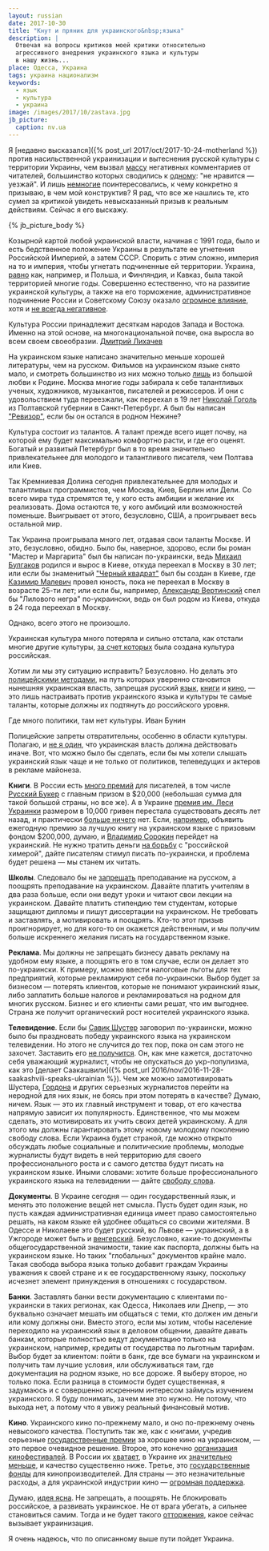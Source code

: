 ```yaml
---
layout: russian
date: 2017-10-30
title: "Кнут и пряник для украинского&nbsp;языка"
description: |
  Отвечая на вопросы критиков моей критики относительно
  агрессивного внедрения украинского языка и культуры
  в нашу жизнь...
place: Одесса, Украина
tags: украина национализм
keywords:
  - язык
  - культура
  - украина
image: /images/2017/10/zastava.jpg
jb_picture:
  caption: nv.ua
---
```


Я [недавно высказался]({% post_url 2017/oct/2017-10-24-motherland %})
против насильственной
украинизации и вытеснения русской культуры с территории Украины,
чем вызвал
[массу](https://www.facebook.com/yegor256/posts/10214457525621874)
негативных комментариев от читателей, большинство
которых сводились к
[одному](https://www.facebook.com/yegor256/posts/10214457525621874?comment_id=10214457676225639):
"не нравится &mdash; уезжай". И лишь
[немногие](http://ru.yegor256.com/2017-10-24-motherland.html#comment-3585400297)
поинтересовались, к чему конкретно я призываю, в чем мой конструктив?
Я рад, что все же нашлись те, кто сумел за критикой увидеть
невысказанный призыв к реальным действиям. Сейчас я его выскажу.

<!--more-->

{% jb_picture_body %}

Козырной картой любой украинской власти, начиная с 1991 года, было и
есть бедственное положение Украины в результате ее угнетения Российской
Империей, а затем СССР.
Спорить с этим сложно, империя на то и империя,
чтобы угнетать подчиненные ей территории.
Украина,
[равно](https://ru.wikipedia.org/wiki/%D0%A2%D0%B5%D1%80%D1%80%D0%B8%D1%82%D0%BE%D1%80%D0%B8%D1%8F_%D0%A0%D0%BE%D1%81%D1%81%D0%B8%D0%B9%D1%81%D0%BA%D0%BE%D0%B9_%D0%B8%D0%BC%D0%BF%D0%B5%D1%80%D0%B8%D0%B8_%D0%BF%D0%BE_%D1%81%D0%BE%D1%81%D1%82%D0%BE%D1%8F%D0%BD%D0%B8%D1%8E_%D0%BD%D0%B0_1914_%D0%B3%D0%BE%D0%B4)
как, например, и Польша, и Финляндия, и Кавказ, была такой территорией
многие годы. Совершенно естественно, что на развитие украинской культуры,
а также на его торможение, административное подчинение
России и Советскому Союзу оказало
[огромное влияние](https://ru.wikipedia.org/wiki/%D0%A3%D0%BA%D1%80%D0%B0%D0%B8%D0%BD%D0%B8%D0%B7%D0%B0%D1%86%D0%B8%D1%8F),
хотя и [не всегда негативное](https://ru.wikipedia.org/wiki/%D0%A3%D0%BA%D1%80%D0%B0%D0%B8%D0%BD%D0%B8%D0%B7%D0%B0%D1%86%D0%B8%D1%8F#.D0.A1.D0.BE.D0.B2.D0.B5.D1.82.D1.81.D0.BA.D0.B0.D1.8F_.D1.83.D0.BA.D1.80.D0.B0.D0.B8.D0.BD.D0.B8.D0.B7.D0.B0.D1.86.D0.B8.D1.8F_1920.E2.80.941930-.D1.85_.D0.B3.D0.BE.D0.B4.D0.BE.D0.B2).

<aside class="quote">
Культура России принадлежит десяткам народов Запада и Востока. Именно
на этой основе, на многонациональной почве, она выросла во всем своем своеобразии.
<span><a href="http://www.wisdomcode.info/ru/quotes/authors/50026.html">Дмитрий Лихачев</a></span>
</aside>

На украинском языке написано значительно меньше хорошей литературы, чем
на русском.
Фильмов на украинском языке снято мало, и смотреть большинство
из них можно только [лишь](https://ru.espreso.tv/blogs/2016/01/11/ukraynskye_kultura_y_yazyk_mertvy)
из большой любви к Родине.
Москва многие годы забирала
к себе талантливых ученых, художников, музыкантов, писателей и режиссеров.
И они с удовольствием туда переезжали, как переехал в 19 лет
[Николай Гоголь](https://ru.wikipedia.org/wiki/%D0%93%D0%BE%D0%B3%D0%BE%D0%BB%D1%8C,_%D0%9D%D0%B8%D0%BA%D0%BE%D0%BB%D0%B0%D0%B9_%D0%92%D0%B0%D1%81%D0%B8%D0%BB%D1%8C%D0%B5%D0%B2%D0%B8%D1%87)
из Полтавской губернии в Санкт-Петербург.
А был бы написан ["Ревизор"](https://ru.wikipedia.org/wiki/%D0%A0%D0%B5%D0%B2%D0%B8%D0%B7%D0%BE%D1%80_%28%D0%BA%D0%BE%D0%BC%D0%B5%D0%B4%D0%B8%D1%8F%29),
если бы он остался в родном Нежине?

Культура состоит из талантов. А талант прежде всего ищет
почву, на которой ему будет максимально комфортно расти, и где его оценят.
Богатый и развитый Петербург был в то время значительно привлекательнее
для молодого и талантливого писателя, чем Полтава или Киев.

Так Кремниевая Долина сегодня привлекательнее для молодых и талантливых программистов,
чем Москва, Киев, Берлин или Дели. Со всего мира туда стремятся те, у кого
есть амбиции и желание их реализовать. Дома остаются те, у кого амбиций
или возможностей поменьше. Выигрывает от этого, безусловно, США,
а проигрывает весь остальной мир.

Так Украина проигрывала много лет, отдавая свои таланты Москве.
И это, безусловно,
обидно. Было бы, наверное, здорово, если бы
роман "Мастер и Маргарита" был бы написан по-украински, ведь
[Михаил Булгаков](https://ru.wikipedia.org/wiki/%D0%91%D1%83%D0%BB%D0%B3%D0%B0%D0%BA%D0%BE%D0%B2,_%D0%9C%D0%B8%D1%85%D0%B0%D0%B8%D0%BB_%D0%90%D1%84%D0%B0%D0%BD%D0%B0%D1%81%D1%8C%D0%B5%D0%B2%D0%B8%D1%87)
родился и вырос в Киеве, откуда переехал в Москву в 30 лет;
или если бы знаменитый
["Черный квадрат"](https://ru.wikipedia.org/wiki/%D0%A7%D1%91%D1%80%D0%BD%D1%8B%D0%B9_%D0%BA%D0%B2%D0%B0%D0%B4%D1%80%D0%B0%D1%82)
был бы создан в Киеве,
где
[Казимир Малевич](https://ru.wikipedia.org/wiki/%D0%9C%D0%B0%D0%BB%D0%B5%D0%B2%D0%B8%D1%87,_%D0%9A%D0%B0%D0%B7%D0%B8%D0%BC%D0%B8%D1%80_%D0%A1%D0%B5%D0%B2%D0%B5%D1%80%D0%B8%D0%BD%D0%BE%D0%B2%D0%B8%D1%87)
провел юность, пока не переехал в Москву в возрасте 25-ти лет;
или если бы, например,
[Александр Вертинский](https://ru.wikipedia.org/wiki/%D0%92%D0%B5%D1%80%D1%82%D0%B8%D0%BD%D1%81%D0%BA%D0%B8%D0%B9,_%D0%90%D0%BB%D0%B5%D0%BA%D1%81%D0%B0%D0%BD%D0%B4%D1%80_%D0%9D%D0%B8%D0%BA%D0%BE%D0%BB%D0%B0%D0%B5%D0%B2%D0%B8%D1%87)
спел бы
"Лилового негра" по-украински, ведь он был родом из Киева,
откуда в 24 года переехал в Москву.

Однако, всего этого не произошло.

Украинская культура много потеряла и сильно отстала, как отстали
многие другие культуры,
[за счет которых](https://ru.wikipedia.org/wiki/%D0%A0%D1%83%D1%81%D1%81%D0%BA%D0%B8%D0%B9_%D1%8F%D0%B7%D1%8B%D0%BA_%D0%BD%D0%B0_%D0%A3%D0%BA%D1%80%D0%B0%D0%B8%D0%BD%D0%B5#.D0.A0.D1.83.D1.81.D1.81.D0.BA.D0.B8.D0.B5_.D0.BF.D0.B8.D1.81.D0.B0.D1.82.D0.B5.D0.BB.D0.B8.2C_.D1.80.D0.BE.D0.B4.D0.B8.D0.B2.D1.88.D0.B8.D0.B5.D1.81.D1.8F_.D0.BD.D0.B0_.D1.82.D0.B5.D1.80.D1.80.D0.B8.D1.82.D0.BE.D1.80.D0.B8.D0.B8_.D1.81.D0.BE.D0.B2.D1.80.D0.B5.D0.BC.D0.B5.D0.BD.D0.BD.D0.BE.D0.B9_.D0.A3.D0.BA.D1.80.D0.B0.D0.B8.D0.BD.D1.8B)
была создана культура российская.

Хотим ли мы эту ситуацию исправить? Безусловно. Но делать это
[полицейскими методами](http://rian.com.ua/infografika/20170420/1023358667.html),
на путь которых уверенно становится нынешняя украинская власть,
запрещая русский
[язык](http://rian.com.ua/analytics/20170929/1028107706.html),
[книги](https://strana.ua/news/70629-segodnya-v-ukraine-vstupil-v-silu-poryadok-izyatiya-iz-prodazhi-rossijskih-knig-i-zhurnalov.html)
и
[кино](https://ru.wikipedia.org/wiki/%D0%91%D0%BE%D0%B9%D0%BA%D0%BE%D1%82_%D1%80%D0%BE%D1%81%D1%81%D0%B8%D0%B9%D1%81%D0%BA%D0%BE%D0%B3%D0%BE_%D0%BA%D0%B8%D0%BD%D0%BE),
&mdash; это лишь
настраивать против украинского языка и культуры те самые таланты, которые
должны их подтянуть до российского уровня.

<aside class="quote">
Где много политики, там нет культуры.
<span>Иван Бунин</span>
</aside>

Полицейские запреты отвратительны, особенно в области культуры.
Полагаю, и
[не я один](https://apostrophe.ua/news/society/2017-07-23/na-zapade-rasskazali-kak-ukraina-mozhet-brosit-vyzov-putinu/102268),
что украинская власть должна действовать иначе.
Вот, что можно было бы сделать,
если бы мы хотели слышать украинский язык чаще и не только от политиков,
телеведущих и актеров в рекламе майонеза.

**Книги**.
В России есть [много премий](https://ru.wikipedia.org/wiki/%D0%9B%D0%B8%D1%82%D0%B5%D1%80%D0%B0%D1%82%D1%83%D1%80%D0%BD%D1%8B%D0%B5_%D0%BF%D1%80%D0%B5%D0%BC%D0%B8%D0%B8_%D0%A0%D0%BE%D1%81%D1%81%D0%B8%D0%B8)
для писателей,
в том числе
[Русский Букер](https://ru.wikipedia.org/wiki/%D0%A0%D1%83%D1%81%D1%81%D0%BA%D0%B8%D0%B9_%D0%91%D1%83%D0%BA%D0%B5%D1%80)
с главным призом
в $20,000 (небольшая сумма для такой большой страны, но все же).
А в Украине [премия им. Леси Украинки](https://ru.wikipedia.org/wiki/%D0%9F%D1%80%D0%B5%D0%BC%D0%B8%D1%8F_%D0%B8%D0%BC%D0%B5%D0%BD%D0%B8_%D0%9B%D0%B5%D1%81%D0%B8_%D0%A3%D0%BA%D1%80%D0%B0%D0%B8%D0%BD%D0%BA%D0%B8)
размером в 10,000 гривен перестала существовать десять лет назад,
и практически
[больше ничего](https://ru.wikipedia.org/wiki/%D0%9A%D0%B0%D1%82%D0%B5%D0%B3%D0%BE%D1%80%D0%B8%D1%8F:%D0%9B%D0%B8%D1%82%D0%B5%D1%80%D0%B0%D1%82%D1%83%D1%80%D0%BD%D1%8B%D0%B5_%D0%BF%D1%80%D0%B5%D0%BC%D0%B8%D0%B8_%D0%A3%D0%BA%D1%80%D0%B0%D0%B8%D0%BD%D1%8B)
нет.
Если,
[например](https://apostrophe.ua/article/politics/2016-12-10/embargo-na-rossiyskie-knigi-zapret-dumat-ili-taktika-v-voyne/8806),
объявить ежегодную премию за лучшую книгу на украинском языке
с призовым фондом $200,000, думаю, и
[Владимир Сорокин](https://ru.wikipedia.org/wiki/%D0%A1%D0%BE%D1%80%D0%BE%D0%BA%D0%B8%D0%BD,_%D0%92%D0%BB%D0%B0%D0%B4%D0%B8%D0%BC%D0%B8%D1%80_%D0%93%D0%B5%D0%BE%D1%80%D0%B3%D0%B8%D0%B5%D0%B2%D0%B8%D1%87)
перейдет на украинский.
Не нужно тратить деньги [на борьбу](http://rian.com.ua/analytics/20161209/1019506143.html)
с "российской химерой", дайте писателям
стимул писать по-украински, и проблема будет решена &mdash; мы станем их читать.

**Школы**.
Следовало бы не
[запрещать](http://rian.com.ua/analytics/20170929/1028107706.html)
преподавание на русском, а поощрять преподавание на
украинском. Давайте платить учителям в два раза больше, если они ведут уроки и читают
свои лекции на украинском. Давайте платить стипендию тем студентам,
которые защищают дипломы и пишут диссертации на украинском. Не требовать и
заставлять, а мотивировать и поощрять. Кто-то этот призыв проигнорирует, но для кого-то
он окажется действенным, и мы получим больше искреннего желания писать
на государственном языке.

**Реклама**.
Мы должны не запрещать бизнесу давать рекламу на удобном ему языке, а поощрять
его в том случае, если он делает это по-украински.
К примеру, можно ввести
налоговые льготы для тех предприятий, которые рекламируют себя по-украински.
Выбор будет за бизнесом &mdash; потерять клиентов, которые не понимают
украинский язык, либо заплатить больше налогов и рекламироваться на родном
для многих русском. Бизнес и его клиенты сами решат, что им выгоднее. Страна
же получит органический рост носителей украинского языка.

**Телевидение**.
Если бы [Савик Шустер](https://ru.wikipedia.org/wiki/%D0%A8%D1%83%D1%81%D1%82%D0%B5%D1%80,_%D0%A1%D0%B0%D0%B2%D0%B8%D0%BA)
заговорил по-украински, можно было бы праздновать победу
украинского языка на украинском телевидении. Но этого не случится до тех пор,
пока он сам этого не захочет. Заставить его
[не получится](http://rian.com.ua/analytics/20160901/1015570561.html).
Он, как мне кажется,
достаточно себя уважающий журналист, чтобы не опускаться до укр-популизма, как это
[делает Саакашвили]({% post_url 2016/nov/2016-11-28-saakashvili-speaks-ukrainian %}).
Чем же можно замотивировать Шустера,
[Гордона](https://ru.wikipedia.org/wiki/%D0%93%D0%BE%D1%80%D0%B4%D0%BE%D0%BD,_%D0%94%D0%BC%D0%B8%D1%82%D1%80%D0%B8%D0%B9_%D0%98%D0%BB%D1%8C%D0%B8%D1%87)
и других серьезных журналистов
перейти на неродной для них язык, не боясь при этом потерять в качестве?
Думаю, ничем. Язык &mdash; это их главный инструмент и товар, от его качества
напрямую зависит их популярность. Единственное, что мы можем сделать, это
мотивировать их учить своих детей украинскому. А для этого мы должны
гарантировать этому новому молодому поколению свободу слова.
Если Украина будет страной, где можно открыто
обсуждать любые социальные и политические проблемы, молодые журналисты будут
видеть в ней территорию для своего профессионального роста и с самого детства
будут писать на украинском языке. Иными словами: хотите больше профессионального
украинского языка на телевидении &mdash;
дайте [свободу слова](https://from-ua.com/mneniya/408941-est-li-v-ukraine-svoboda-slova.html).

**Документы**.
В Украине сегодня &mdash; один государственный язык, и менять это
положение вещей нет смысла.
Пусть будет один язык, но пусть каждая
административная единица имеет право самостоятельно решать, на каком языке
ей удобнее общаться со своими жителями.
В Одессе и Николаеве это будет русский,
во Львове &mdash; украинский, а в Ужгороде может быть и
[венгерский](https://ru.wikipedia.org/wiki/%D0%92%D0%B5%D0%BD%D0%B3%D1%80%D1%8B_%D0%BD%D0%B0_%D0%A3%D0%BA%D1%80%D0%B0%D0%B8%D0%BD%D0%B5).
Безусловно, какие-то документы общегосударственной значимости, такие как паспорта,
должны быть на украинском языке. Но таких "глобальных" документов крайне мало.
Такая свобода выбора языка только добавит граждам Украины уважения к своей
стране и к ее государственному языку, поскольку исчезнет элемент
принуждения в отношениях с государством.

**Банки**.
Заставлять банки вести документацию с клиентами по-украински в таких регионах,
как Одесса, Николаев или Днепр, &mdash; это буквально означает мешать им общаться
с теми, кто должен им деньги или кому должны они.
Вместо этого, если мы хотим,
чтобы население переходило на украинский язык в деловом общении, давайте
давать банкам, которые полностью ведут документацию только на украинском,
например, кредиты от государства по льготным тарифам. Выбор будет за клиентом: пойти
в банк, где все бумаги на украинском и получить там лучшие условия, или
обслуживаться там, где документация на родном языке, но все дороже. Я выберу
второе, но только пока. Если разница в стоимости будет существенная, я задумаюсь
и с совершенно искренним интересом займусь изучением украинского. Я буду понимать,
зачем мне это нужно. Не потому, что выхода нет, а потому что я увижу
реальный финансовый мотив.

**Кино**.
Украинского кино по-прежнему мало, и оно по-прежнему очень невысокого качества.
Поступить так же, как с книгами, учредив серьезные
[государственные премии](https://www.ukrinform.ru/amp/rubric-culture/2191986-stepan-koval-rezisseranimator-laureat-sevcenkovskoj-premii2017.html)
за хорошее кино на украинском, &mdash; это первое очевидное решение.
Второе, это конечно
[организация кинофестивалей](https://telegraf.com.ua/kultura/kino/amp-3160604-v-ukraine-planiruyut-sozdat-analog-oskara.html).
В России их
[хватает](https://ru.wikipedia.org/wiki/%D0%9A%D0%B0%D1%82%D0%B5%D0%B3%D0%BE%D1%80%D0%B8%D1%8F:%D0%9A%D0%B8%D0%BD%D0%BE%D1%84%D0%B5%D1%81%D1%82%D0%B8%D0%B2%D0%B0%D0%BB%D0%B8_%D0%A0%D0%BE%D1%81%D1%81%D0%B8%D0%B8),
в Украине их
[значительно меньше](https://ru.wikipedia.org/wiki/%D0%9A%D0%B0%D1%82%D0%B5%D0%B3%D0%BE%D1%80%D0%B8%D1%8F:%D0%9A%D0%B8%D0%BD%D0%BE%D1%84%D0%B5%D1%81%D1%82%D0%B8%D0%B2%D0%B0%D0%BB%D0%B8_%D0%A3%D0%BA%D1%80%D0%B0%D0%B8%D0%BD%D1%8B),
и качество существенно ниже.
Третье, это
[государственные фонды](https://delo.ua/lifestyle/desjat-glavnyh-momentov-v-novom-zakone-o-gospodderzhke-kinematog-322966/)
для кинопроизводителей. Для страны &mdash; это незначительные расходы, а для
украинской индустрии кино &mdash;
[огромная поддержка](http://cutinsight.com/prodyuser-mezhi-andrej-ermak-dazhe-art-hausnoe-kino-eto-biznes/).

Думаю, [идея ясна](http://rian.com.ua/view/20161231/1020149800.html).
Не запрещать, а поощрять. Не блокировать российское,
а развивать украинское. Не от врага убегать, а сильнее становиться самим.
Тогда и не будет такого
[отторжения](http://www.politnavigator.net/vata-mudak-neadekvat-deyateli-ukrainskojj-kultury-podderzhali-zapret-filmov-kusturicy.html),
какое сейчас вызывает украинизация.

Я очень надеюсь, что по описанному выше пути пойдет Украина.
